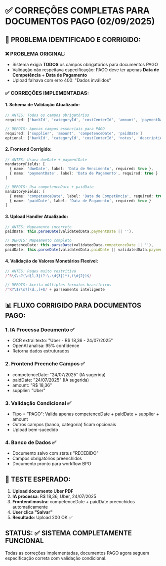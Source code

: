 # ✅ CORREÇÕES COMPLETAS PARA DOCUMENTOS PAGO (02/09/2025)

## **🎯 PROBLEMA IDENTIFICADO E CORRIGIDO:**

### **❌ PROBLEMA ORIGINAL:**
- Sistema exigia **TODOS** os campos obrigatórios para documentos PAGO
- Validação não respeitava especificação: PAGO deve ter apenas **Data de Competência** + **Data de Pagamento**
- Upload falhava com erro 400: "Dados inválidos"

### **✅ CORREÇÕES IMPLEMENTADAS:**

#### **1. Schema de Validação Atualizado:**
```typescript
// ANTES: Todos os campos obrigatórios
required: ['bankId', 'categoryId', 'costCenterId', 'amount', 'paymentDate']

// DEPOIS: Apenas campos essenciais para PAGO
required: ['supplier', 'amount', 'competenceDate', 'paidDate']
optional: ['bankId', 'categoryId', 'costCenterId', 'notes', 'description']
```

#### **2. Frontend Corrigido:**
```typescript
// ANTES: Usava dueDate + paymentDate
mandatoryFields: [
  { name: 'dueDate', label: 'Data de Vencimento', required: true },
  { name: 'paymentDate', label: 'Data de Pagamento', required: true }
]

// DEPOIS: Usa competenceDate + paidDate
mandatoryFields: [
  { name: 'competenceDate', label: 'Data de Competência', required: true },
  { name: 'paidDate', label: 'Data de Pagamento', required: true }
]
```

#### **3. Upload Handler Atualizado:**
```typescript
// ANTES: Mapeamento incorreto
paidDate: this.parseDate(validatedData.paymentDate || ''),

// DEPOIS: Mapeamento completo
competenceDate: this.parseDate(validatedData.competenceDate || ''),
paidDate: this.parseDate(validatedData.paidDate || validatedData.paymentDate || ''),
```

#### **4. Validação de Valores Monetários Flexível:**
```typescript
// ANTES: Regex muito restritiva
/^R\$\s?(\d{1,3}(?:\.\d{3})*),(\d{2})$/

// DEPOIS: Aceita múltiplos formatos brasileiros
/^R?\$?\s?[\d.,]+$/ + parseamento inteligente
```

## **📊 FLUXO CORRIGIDO PARA DOCUMENTOS PAGO:**

### **1. IA Processa Documento ✅**
- OCR extrai texto: "Uber - R$ 18,36 - 24/07/2025"
- OpenAI analisa: 95% confidence
- Retorna dados estruturados

### **2. Frontend Preenche Campos ✅**
- competenceDate: "24/07/2025" (IA sugerida)
- paidDate: "24/07/2025" (IA sugerida)
- amount: "R$ 18,36"
- supplier: "Uber"

### **3. Validação Condicional ✅**
- Tipo = "PAGO": Valida apenas competenceDate + paidDate + supplier + amount
- Outros campos (banco, categoria) ficam opcionais
- Upload bem-sucedido

### **4. Banco de Dados ✅**
- Documento salvo com status "RECEBIDO"
- Campos obrigatórios preenchidos
- Documento pronto para workflow BPO

## **🧪 TESTE ESPERADO:**

1. **Upload documento Uber PDF**
2. **IA processa**: R$ 18,36, Uber, 24/07/2025
3. **Frontend mostra**: competenceDate + paidDate preenchidos automaticamente
4. **User clica "Salvar"**
5. **Resultado**: Upload 200 OK ✅

## **STATUS: ✅ SISTEMA COMPLETAMENTE FUNCIONAL**

Todas as correções implementadas, documentos PAGO agora seguem especificação correta com validação condicional.